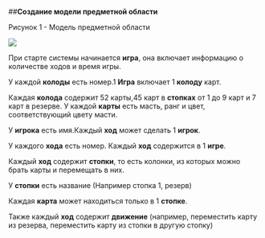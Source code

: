 ##**Создание модели предметной области**

Рисунок 1 - Модель предметной области

![](images/domain-model.png)

При старте системы начинается __игра__, она включает информацию о количестве ходов и время игры.

У каждой __колоды__ есть номер.1 __Игра__ включает 1 __колоду__ карт.

Каждая __колода__ содержит 52 карты,45 карт в __стопках__ от 1 до 9 карт и 7 карт в резерве. У каждой __карты__ есть масть, ранг и цвет, соответствующий цвету масти.

У __игрока__ есть имя.Каждый __ход__ может сделать 1 __игрок__.

У каждого __хода__ есть номер. Каждый __ход__ содержится в 1 __игре__.

Каждый __ход__ содержит __стопки__, то есть колонки, из которых можно брать карты и перемещать в них.

У __стопки__ есть название (Например стопка 1, резерв)

Каждая __карта__ может находиться только в 1 __стопке__.

Также каждый __ход__  содержит __движение__ (например, переместить карту из резерва, переместить карту из стопки в другую стопку) 
